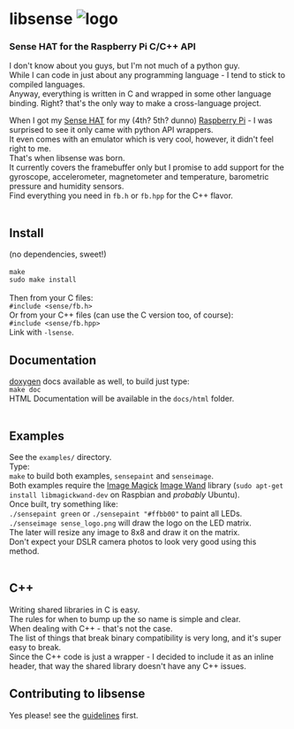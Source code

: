 # libsense ![logo](https://raw.githubusercontent.com/moshegottlieb/libsense/master/examples/sense_logo.png)
### Sense HAT for the Raspberry Pi C/C++ API
I don't know about you guys, but I'm not much of a python guy.<br/>
While I can code in just about any programming language - I tend to stick to compiled languages.<br/>
Anyway, everything is written in C and wrapped in some other language binding. Right? that's the only way to make a cross-language project.

When I got my [Sense HAT](https://www.raspberrypi.org/products/sense-hat/) for my (4th? 5th? dunno) [Raspberry Pi](https://www.raspberrypi.org/) - I was surprised to see it only came with python API wrappers.<br/>
It even comes with an emulator which is very cool, however, it didn't feel right to me.<br/>
That's when libsense was born.<br/>
It currently covers the framebuffer only but I promise to add support for the gyroscope, accelerometer, magnetometer and temperature, barometric pressure and humidity sensors.<br/>
Find everything you need in `fb.h` or `fb.hpp` for the C++ flavor.<br/>
<br/>
## Install
(no dependencies, sweet!)<br/>
<br/>
`make`<br/>
`sudo make install`<br/>
<br/>
Then from your C files:<br/>
`#include <sense/fb.h>`<br/>
Or from your C++ files (can use the C version too, of course):<br/>
`#include <sense/fb.hpp>`<br/>
Link with `-lsense`.<br/>

## Documentation
[doxygen](http://doxygen.org/) docs available as well, to build just type:<br/>
`make doc`<br/>
HTML Documentation will be available in the `docs/html` folder.<br/>
<br/>
## Examples
See the `examples/` directory.<br/>
Type:<br/>
`make` to build both examples, `sensepaint` and `senseimage`.<br/>
Both examples require the [Image Magick](https://www.imagemagick.org/) [Image Wand](https://www.imagemagick.org/script/magick-wand.php) library (`sudo apt-get install libmagickwand-dev` on Raspbian and _probably_ Ubuntu).<br/>
Once built, try something like:<br/>
`./sensepaint green` or `./sensepaint "#ffbb00"` to paint all LEDs.<br/>
`./senseimage sense_logo.png` will draw the logo on the LED matrix.<br/>
The later will resize any image to 8x8 and draw it on the matrix.<br/>
Don't expect your DSLR camera photos to look very good using this method.<br/>
<br/>
## C++
Writing shared libraries in C is easy.<br/>
The rules for when to bump up the so name is simple and clear.<br/>
When dealing with C++ - that's not the case.<br/>
The list of things that break binary compatibility is very long, and it's super easy to break.<br/>
Since the C++ code is just a wrapper - I decided to include it as an inline header, that way the shared library doesn't have any C++ issues.<br/>

## Contributing to libsense

Yes please! see the [guidelines](CONTRIBUTING.md) first.
